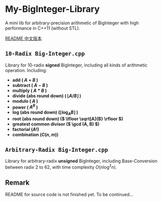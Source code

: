 # My-BigInteger-Library

A mini lib for arbitrary-precision arithmetic of BigInteger with high performance in C++11 (without STL).

[README 中文版本](https://github.com/GoatGirl98/My-BigInteger-Library/blob/main/README_cn.md)

## `10-Radix Big-Integer.cpp`

Library for 10-radix **signed** BigInteger, including all kinds of arithmetic operation. Including:

- **add ( $A+B$ )**
- **subtract ( $A-B$ )**
- **multiply ( $A*B$ )**
- **divide (abs round down) ( $\lfloor A/B \rfloor$ )**
- **modulo ( $A%B$ )**
- **power ( $A^B$ )**
- **log (abs round down) ($\lfloor \log_A B\rfloor$ )**
- **root (abs round down) ($ \lfloor \sqrt[A]{B} \rfloor $)**
- **greatest common divisor ($ \gcd (A, B) $)**
- **factorial ($A!$)**
- **combination ($C(n, m)$)**

## `Arbitrary-Radix Big-Integer.cpp`

Library for arbitrary-radix **unsigned** BigInteger, including Base-Conversion between radix 2 to 62, with time complexity $O(n \log ^2 n)$.

## Remark

README for source code is not finished yet. To be continued...
